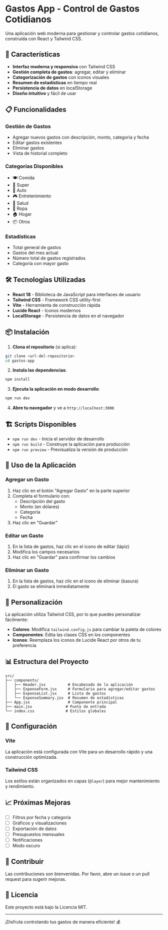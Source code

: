 # Gastos App - Control de Gastos Cotidianos

Una aplicación web moderna para gestionar y controlar gastos cotidianos, construida con React y Tailwind CSS.

## 🚀 Características

- **Interfaz moderna y responsiva** con Tailwind CSS
- **Gestión completa de gastos**: agregar, editar y eliminar
- **Categorización de gastos** con iconos visuales
- **Resumen de estadísticas** en tiempo real
- **Persistencia de datos** en localStorage
- **Diseño intuitivo** y fácil de usar

## 📋 Funcionalidades

### Gestión de Gastos
- Agregar nuevos gastos con descripción, monto, categoría y fecha
- Editar gastos existentes
- Eliminar gastos
- Vista de historial completo

### Categorías Disponibles
- 🍽️ Comida
- 🛒 Super
- 🚗 Auto
- 🎮 Entretenimiento
- 💊 Salud
- 👕 Ropa
- 🏠 Hogar
- 📦 Otros

### Estadísticas
- Total general de gastos
- Gastos del mes actual
- Número total de gastos registrados
- Categoría con mayor gasto

## 🛠️ Tecnologías Utilizadas

- **React 18** - Biblioteca de JavaScript para interfaces de usuario
- **Tailwind CSS** - Framework CSS utility-first
- **Vite** - Herramienta de construcción rápida
- **Lucide React** - Iconos modernos
- **LocalStorage** - Persistencia de datos en el navegador

## 📦 Instalación

1. **Clona el repositorio** (si aplica):
```bash
git clone <url-del-repositorio>
cd gastos-app
```

2. **Instala las dependencias**:
```bash
npm install
```

3. **Ejecuta la aplicación en modo desarrollo**:
```bash
npm run dev
```

4. **Abre tu navegador** y ve a `http://localhost:3000`

## 🏗️ Scripts Disponibles

- `npm run dev` - Inicia el servidor de desarrollo
- `npm run build` - Construye la aplicación para producción
- `npm run preview` - Previsualiza la versión de producción

## 📱 Uso de la Aplicación

### Agregar un Gasto
1. Haz clic en el botón "Agregar Gasto" en la parte superior
2. Completa el formulario con:
   - Descripción del gasto
   - Monto (en dólares)
   - Categoría
   - Fecha
3. Haz clic en "Guardar"

### Editar un Gasto
1. En la lista de gastos, haz clic en el icono de editar (lápiz)
2. Modifica los campos necesarios
3. Haz clic en "Guardar" para confirmar los cambios

### Eliminar un Gasto
1. En la lista de gastos, haz clic en el icono de eliminar (basura)
2. El gasto se eliminará inmediatamente

## 🎨 Personalización

La aplicación utiliza Tailwind CSS, por lo que puedes personalizar fácilmente:

- **Colores**: Modifica `tailwind.config.js` para cambiar la paleta de colores
- **Componentes**: Edita las clases CSS en los componentes
- **Iconos**: Reemplaza los iconos de Lucide React por otros de tu preferencia

## 📊 Estructura del Proyecto

```
src/
├── components/
│   ├── Header.jsx          # Encabezado de la aplicación
│   ├── ExpenseForm.jsx     # Formulario para agregar/editar gastos
│   ├── ExpenseList.jsx     # Lista de gastos
│   └── ExpenseSummary.jsx  # Resumen de estadísticas
├── App.jsx                 # Componente principal
├── main.jsx               # Punto de entrada
└── index.css              # Estilos globales
```

## 🔧 Configuración

### Vite
La aplicación está configurada con Vite para un desarrollo rápido y una construcción optimizada.

### Tailwind CSS
Los estilos están organizados en capas (`@layer`) para mejor mantenimiento y rendimiento.

## 📈 Próximas Mejoras

- [ ] Filtros por fecha y categoría
- [ ] Gráficos y visualizaciones
- [ ] Exportación de datos
- [ ] Presupuestos mensuales
- [ ] Notificaciones
- [ ] Modo oscuro

## 🤝 Contribuir

Las contribuciones son bienvenidas. Por favor, abre un issue o un pull request para sugerir mejoras.

## 📄 Licencia

Este proyecto está bajo la Licencia MIT.

---

¡Disfruta controlando tus gastos de manera eficiente! 💰 